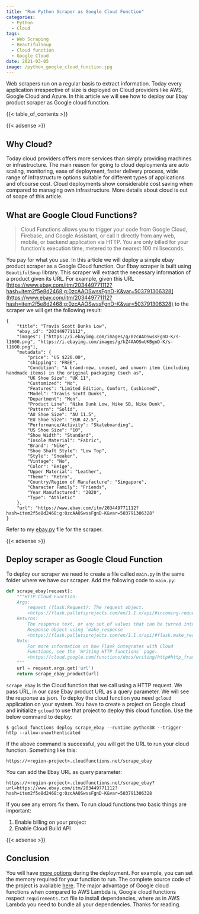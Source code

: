 ```yaml
---
title: "Run Python Scraper as Google Cloud Function"
categories:
  - Python
  - Cloud
tags:
  - Web Scraping
  - BeautifulSoup
  - Cloud function
  - Google Cloud
date: 2021-03-05
image: /python_google_cloud_function.jpg
---
```


Web scrapers run on a regular basis to extract information. Today every application irrespective of size is deployed on Cloud providers like AWS, Google Cloud and Azure. In this article we will see how to deploy our Ebay product scraper as Google cloud function.

{{< table_of_contents >}}

{{< adsense >}}

## Why Cloud?
Today cloud providers offers more services than simply providing machines or infrastructure. The main reason for going to cloud deployments are auto scaling, monitoring, ease of deployment, faster delivery process, wide range of infrastructure options suitable for different types of applications and ofcourse cost. Cloud deployments show considerable cost saving when compared to managing own infrastructure. More details about cloud is out of scope of this article.

## What are Google Cloud Functions?

> Cloud Functions allows you to trigger your code from Google Cloud, Firebase, and Google Assistant, or call it directly from any web, mobile, or backend application via HTTP. You are only billed for your function's execution time, metered to the nearest 100 milliseconds.

You pay for what you use. In this article we will deploy a simple ebay product scraper as a Google Cloud function.
Our Ebay scraper is built using `BeautifulSoup` library. This scraper will extract the necessary information of a product given its URL. For example, given this URL [https://www.ebay.com/itm/203449771112?hash=item2f5e8d2468:g:0zcAAOSwssFgnD-K&var=503791306328](https://www.ebay.com/itm/203449771112?hash=item2f5e8d2468:g:0zcAAOSwssFgnD-K&var=503791306328) to the scraper we will get the following result:

```shell
{
	"title": "Travis Scott Dunks Low",
	"ebay_id": "203449771112",
	"images": ["https://i.ebayimg.com/images/g/0zcAAOSwssFgnD-K/s-l1600.png", "https://i.ebayimg.com/images/g/kZ4AAOSwUKBgnD-K/s-l1600.png"],
	"metadata": {
		"price": "US $220.00",
		"shipping": "FREE",
		"Condition": "A brand-new, unused, and unworn item (including handmade items) in the original packaging (such as",
		"UK Shoe Size": "UK 11",
		"Customized": "No",
		"Features": "Limited Edition, Comfort, Cushioned",
		"Model": "Travis Scott Dunks",
		"Department": "Men",
		"Product Line": "Nike Dunk Low, Nike SB, Nike Dunk",
		"Pattern": "Solid",
		"AU Shoe Size": "AU 11.5",
		"EU Shoe Size": "EUR 42.5",
		"Performance/Activity": "Skateboarding",
		"US Shoe Size": "10",
		"Shoe Width": "Standard",
		"Insole Material": "Fabric",
		"Brand": "Nike",
		"Shoe Shaft Style": "Low Top",
		"Style": "Sneaker",
		"Vintage": "No",
		"Color": "Beige",
		"Upper Material": "Leather",
		"Theme": "Retro",
		"Country/Region of Manufacture": "Singapore",
		"Character Family": "Friends",
		"Year Manufactured": "2020",
		"Type": "Athletic"
	},
	"url": "https://www.ebay.com/itm/203449771112?hash=item2f5e8d2468:g:0zcAAOSwssFgnD-K&var=503791306328"
}
```

Refer to my [ebay.py](https://github.com/saisyam/scraper-on-cloud/blob/main/ebay-scraper/ebay.py) file for the scraper.

{{< adsense >}}

## Deploy scraper as Google Cloud Function
To deploy our scraper we need to create a file called `main.py` in the same folder where we have our scraper. Add the following code to `main.py`:

```python
def scrape_ebay(request):
    """HTTP Cloud Function.
    Args:
        request (flask.Request): The request object.
        <https://flask.palletsprojects.com/en/1.1.x/api/#incoming-request-data>
    Returns:
        The response text, or any set of values that can be turned into a
        Response object using `make_response`
        <https://flask.palletsprojects.com/en/1.1.x/api/#flask.make_response>.
    Note:
        For more information on how Flask integrates with Cloud
        Functions, see the `Writing HTTP functions` page.
        <https://cloud.google.com/functions/docs/writing/http#http_frameworks>
    """
    url = request.args.get('url')
    return scrape_ebay_product(url)
```

`scrape_ebay` is the Cloud function that we call using a HTTP request. We pass URL, in our case Ebay product URL as a query parameter. We will see the response as json. To deploy the cloud function you need `gcloud` application on your system. You have to create a project on Google cloud and initialize `gcloud` to use that project to deploy this cloud function. Use the below command to deploy:

```shell
$ gcloud functions deploy scrape_ebay --runtime python38 --trigger-http --allow-unauthenticated
```
If the above command is successful, you will get the URL to run your cloud function. Something like this:

```shell
https://<region-project>.cloudfunctions.net/scrape_ebay
```

You can add the Ebay URL as query parameter:

```shell
https://<region-project>.cloudfunctions.net/scrape_ebay?url=https://www.ebay.com/itm/203449771112?hash=item2f5e8d2468:g:0zcAAOSwssFgnD-K&var=503791306328
```


If you see any errors fix them. To run cloud functions two basic things are important:
1. Enable billing on your project
2. Enable Cloud Build API

{{< adsense >}}

## Conclusion
You will have [more options](https://cloud.google.com/sdk/gcloud/reference/functions/deploy) during the deployment. For example, you can set the memory required for your function to run. The complete source code of the project is available [here](https://github.com/saisyam/scraper-on-cloud/). The major advantage of Google cloud functions when compared to AWS Lambda is, Google cloud functions respect `requirements.txt` file to install dependencies, where as in AWS Lambda you need to bundle all your dependencies. Thanks for reading.
